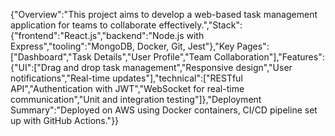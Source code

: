 {"Overview":"This project aims to develop a web-based task management application for teams to collaborate effectively.","Stack":{"frontend":"React.js","backend":"Node.js with Express","tooling":"MongoDB, Docker, Git, Jest"},"Key Pages":["Dashboard","Task Details","User Profile","Team Collaboration"],"Features":{"UI":["Drag and drop task management","Responsive design","User notifications","Real-time updates"],"technical":["RESTful API","Authentication with JWT","WebSocket for real-time communication","Unit and integration testing"]},"Deployment Summary":"Deployed on AWS using Docker containers, CI/CD pipeline set up with GitHub Actions."}}